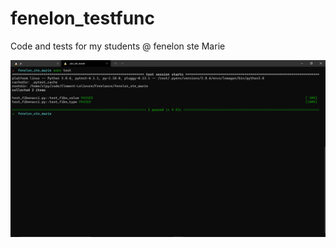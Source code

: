 # fenelon_testfunc
Code and tests for my students @ fenelon ste Marie

![](https://github.com/Clement-Lelievre/fenelon_testfunc/blob/master/readme_tests.png)
